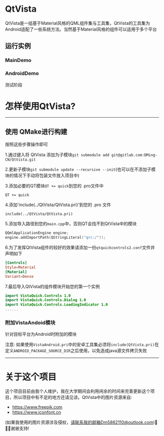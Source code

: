 # QtVista


QtVista是一组基于Material风格的QML组件集与工具集，QtVista的工具集为Android适配了一些系统方法。当然基于Material风格的组件可以适用于多个平台

## 运行实例

### MainDemo

### AndroidDemo
测试阶段

# 怎样使用QtVista?

---

## 使用 QMake进行构建
按照这些步骤操作即可

1.通过键入将 QtVista 添加为子模块`git submodule add git@gitlab.com:DMing-CN/QtVista.git`

2.更新子模块`git submodule update --recursive --init`(也可以在不添加子模块的情况下手动将包装文件放入项目中)

3.添加必要的QT模块`QT += quick`到您的 .pro文件中
```qmake
QT += quick
```
4.添加'include(../QtVista/QtVista.pri)'到您的 .pro 文件
```qmake
include(../QtVista/QtVista.pri)
```
5.添加导入路径到您的`main.cpp`中，否则QT会找不到QtVista中的模块
```cpp
QQmlApplicationEngine engine;
engine.addImportPath(QStringLiteral("qrc:/"));
```
6.为了发挥QtVista组件的较好的效果请添加一份`qtquickcontrols2.conf`文件并声明如下
```conf
[Controls]
Style=Material
[Material]
Variant=Dense
```
7.最后导入QtVista的组件模块开始您的第一个实例
```qml
import VistaQuick.Controls 1.0
import VistaQuick.Controls.Dialog 1.0
import VistaQuick.Controls.LoadingIndicator 1.0
......
```

### 附加VistaAndoid模块
针对目标平台为Android时附加的模块

注意: 如果使用`VistaAndroid.pri`中的安卓工具集必须将`include(QtVista.pri)`在定义`ANDROID_PACKAGE_SOURCE_DIR`之后使用，以免造成java源文件拷贝失败

---

# 关于这个项目
这个项目目前由我个人维护，我在大学期间会利用闲余的时间来完善更新这个项目，所以项目中有不足的地方还请见谅。QtVista中的图片资源来自:
- https://www.freepik.com
- https://www.iconfont.cn

(如果我使用的图片资源涉及侵权，请联系我的邮箱Dm5862110@outlook.com)🙂🙂🙂谢谢支持!
